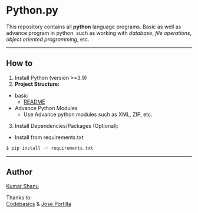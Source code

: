 # Python.py

This repository contains all **python** language programs. Basic as well as advance program in python.
such as working with *database*, *file operations*, *object oriented programming*, etc.


---
## How to
1. Install Python (version >=3.9)
2. **Project Structure:**
  - basic
    * [README](./basic/README)
  - Advance Python Modules
    * Use Advance python modules such as XML, ZIP, etc.
3. Install Dependencies/Packages (Optional):
  - Install from requirements.txt
  ```sh
  $ pip install -r requirements.txt
  ```
---

## Author
[Kumar Shanu](https:github.comits-Kumar)

Thanks to:\
[Codebasics](https://www.youtube.com/c/codebasics)
&
[Jose Portilla](https://www.udemy.com/share/101W8Q3@pa5FJxo2nxDus0vY4A87dJvk_zNHaYipxx8Q5umM2J0GJp8KRLpOBnJqa8uw5xbw/)
